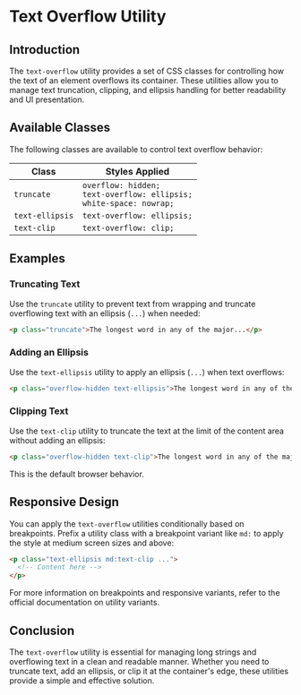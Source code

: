 # Text Overflow Utility

## Introduction
The `text-overflow` utility provides a set of CSS classes for controlling how the text of an element overflows its container. These utilities allow you to manage text truncation, clipping, and ellipsis handling for better readability and UI presentation.

## Available Classes
The following classes are available to control text overflow behavior:

| Class       | Styles Applied                                   |
|------------|-----------------------------------------------|
| `truncate`  | `overflow: hidden;`<br>`text-overflow: ellipsis;`<br>`white-space: nowrap;` |
| `text-ellipsis` | `text-overflow: ellipsis;` |
| `text-clip` | `text-overflow: clip;` |

## Examples

### Truncating Text
Use the `truncate` utility to prevent text from wrapping and truncate overflowing text with an ellipsis (`...`) when needed:

```html
<p class="truncate">The longest word in any of the major...</p>
```

### Adding an Ellipsis
Use the `text-ellipsis` utility to apply an ellipsis (`...`) when text overflows:

```html
<p class="overflow-hidden text-ellipsis">The longest word in any of the major...</p>
```

### Clipping Text
Use the `text-clip` utility to truncate the text at the limit of the content area without adding an ellipsis:

```html
<p class="overflow-hidden text-clip">The longest word in any of the major...</p>
```

This is the default browser behavior.

## Responsive Design
You can apply the `text-overflow` utilities conditionally based on breakpoints. Prefix a utility class with a breakpoint variant like `md:` to apply the style at medium screen sizes and above:

```html
<p class="text-ellipsis md:text-clip ...">
  <!-- Content here -->
</p>
```

For more information on breakpoints and responsive variants, refer to the official documentation on utility variants.

## Conclusion
The `text-overflow` utility is essential for managing long strings and overflowing text in a clean and readable manner. Whether you need to truncate text, add an ellipsis, or clip it at the container's edge, these utilities provide a simple and effective solution.

